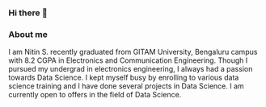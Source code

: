 ### Hi there 👋

<!--
**Fre-eze/Fre-eze** is a ✨ _special_ ✨ repository because its `README.md` (this file) appears on your GitHub profile.

Here are some ideas to get you started:

- 🔭 I’m currently working on ...
- 🌱 I’m currently learning ...
- 👯 I’m looking to collaborate on ...
- 🤔 I’m looking for help with ...
- 💬 Ask me about ...
- 📫 How to reach me: ...
- 😄 Pronouns: ...
- ⚡ Fun fact: ...
-->
### About me

I am Nitin S. recently graduated from GITAM University, Bengaluru campus with 8.2 CGPA in Electronics and Communication Engineering. Though I pursued my undergrad in electronics engineering, I always had a passion towards Data Science. I kept myself busy by enrolling to various data science training and I have done several projects in Data Science. I am currently open to offers in the field of Data Science. 
